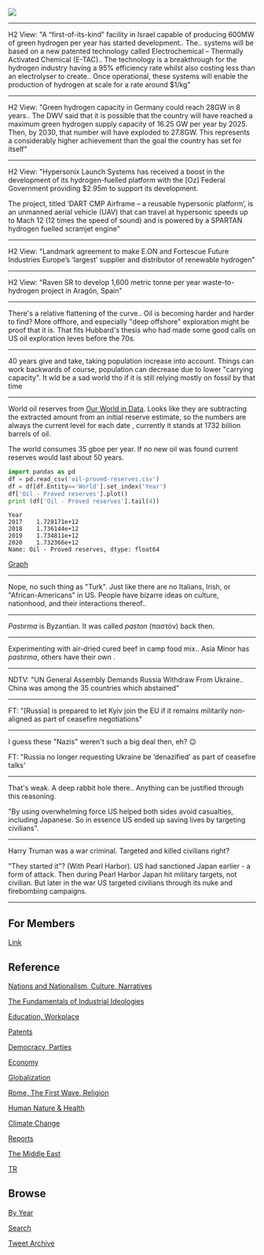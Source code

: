 <img src="https://drive.google.com/uc?export=view&id=1B2wf9R7AMH1d7Vw6e2mucLbIQ5NSjir7"/>

---

H2 View: "A “first-of-its-kind” facility in Israel capable of
producing 600MW of green hydrogen per year has started
development.. The.. systems will be based on a new patented technology
called Electrochemical – Thermally Activated Chemical (E-TAC).. The
technology is a breakthrough for the hydrogen industry having a 95%
efficiency rate whilst also costing less than an electrolyser to
create.. Once operational, these systems will enable the production of
hydrogen at scale for a rate around $1/kg"

---

H2 View: "Green hydrogen capacity in Germany could reach 28GW in 8
years.. The DWV said that it is possible that the country will have
reached a maximum green hydrogen supply capacity of 16.25 GW per year
by 2025. Then, by 2030, that number will have exploded to 27.8GW. This
represents a considerably higher achievement than the goal the country
has set for itself"

---

H2 View: "Hypersonix Launch Systems has received a boost in the
development of its hydrogen-fuelled platform with the [Oz] Federal
Government providing $2.95m to support its development.

The project, titled ‘DART CMP Airframe – a reusable hypersonic
platform’, is an unmanned aerial vehicle (UAV) that can travel at
hypersonic speeds up to Mach 12 (12 times the speed of sound) and is
powered by a SPARTAN hydrogen fuelled scramjet engine"

---

H2 View: "Landmark agreement to make E.ON and Fortescue Future
Industries Europe’s ‘largest’ supplier and distributor of renewable
hydrogen"

---

H2 View: "Raven SR to develop 1,600 metric tonne per year
waste-to-hydrogen project in Aragón, Spain"

---

There's a relative flattening of the curve.. Oil is becoming harder
and harder to find? More offhore, and especially "deep offshore"
exploration might be proof that it is. That fits Hubbard's thesis who
had made some good calls on US oil exploration leves before the 70s.

---

40 years give and take, taking population increase into
account. Things can work backwards of course, population can decrease
due to lower "carrying capacity".  It wld be a sad world tho if it is
still relying mostly on fossil by that time

---

World oil reserves from [Our World in Data](https://ourworldindata.org/grapher/oil-proved-reserves?country=~OWID_WRL).
Looks like they are subtracting the extracted amount from an initial reserve estimate,
so the numbers are always the current level for each date , currently it stands at
1732 billion barrels of oil.

The world consumes 35 gboe per year. If no new oil was found current
reserves would last about 50 years.

```python
import pandas as pd
df = pd.read_csv('oil-proved-reserves.csv')
df = df[df.Entity=='World'].set_index('Year')
df['Oil - Proved reserves'].plot()
print (df['Oil - Proved reserves'].tail(4))
```

```text
Year
2017    1.728171e+12
2018    1.736144e+12
2019    1.734811e+12
2020    1.732366e+12
Name: Oil - Proved reserves, dtype: float64
```

[Graph](https://pbs.twimg.com/media/FPF4zH4X0AYbcDU?format=png&name=small)

---

Nope, no such thing as "Turk". Just like there are no Italians, Irish,
or "African-Americans" in US. People have bizarre ideas on culture,
nationhood, and their interactions thereof..

---

*Pastırma* is Byzantian. It was called *paston* (παστόν) back then.

---

Experimenting with air-dried cured beef in camp food mix.. Asia Minor
has *pastırma*, others have their own .

---

NDTV: "UN General Assembly Demands Russia Withdraw From
Ukraine.. China was among the 35 countries which abstained"

---

FT: "[Russia] is prepared to let Kyiv join the EU if it remains
militarily non-aligned as part of ceasefire negotiations"

---

I guess these "Nazis" weren't such a big deal then, eh? 😉

FT: "Russia no longer requesting Ukraine be ‘denazified’ as part of ceasefire talks'

---

That's weak. A deep rabbit hole there.. Anything can be justified through this
reasoning.

"By using overwhelming force US helped both sides avoid casualties,
including Japanese. So in essence US ended up saving lives by targeting
civilians".

---

Harry Truman was a war criminal. Targeted and killed civilians right?

"They started it"? (With Pearl Harbor). US had sanctioned Japan
earlier - a form of attack. Then during Pearl Harbor Japan hit
military targets, not civilian. But later in the war US targeted
civilians through its nuke and firebombing campaigns.

---

## For Members

[Link](https://thirdwave-members.herokuapp.com)

## Reference

[Nations and Nationalism, Culture, Narratives](/2013/02/nations-and-nationalism.md)

[The Fundamentals of Industrial Ideologies](/2011/04/fundamentals-of-industrial-ideologies.md)

[Education, Workplace](2017/09/education-workplace.md)

[Patents](/2018/09/patents.md)

[Democracy, Parties](/2016/11/democracy.md)

[Economy](/2018/05/economy.md)

[Globalization](/2018/09/globalization.md)

[Rome, The First Wave, Religion](/2017/12/rome.md)

[Human Nature & Health](/2020/07/human-nature.md)

[Climate Change](/2018/12/climate.md)

[Reports](/2019/05/reports.md)

[The Middle East](/2019/07/middleeast.md)

[TR](../tr)

## Browse

[By Year](years.md)

[Search](search.html)

[Tweet Archive](/tweets/README.md)


